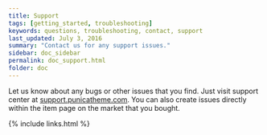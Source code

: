 ```yaml
---
title: Support
tags: [getting_started, troubleshooting]
keywords: questions, troubleshooting, contact, support
last_updated: July 3, 2016
summary: "Contact us for any support issues."
sidebar: doc_sidebar
permalink: doc_support.html
folder: doc
---
```


Let us know about any bugs or other issues that you find. Just visit support center at <a href="http://support.punicatheme.com">support.punicatheme.com</a>. You can also create issues directly within the item page on the market that you bought.

{% include links.html %}
